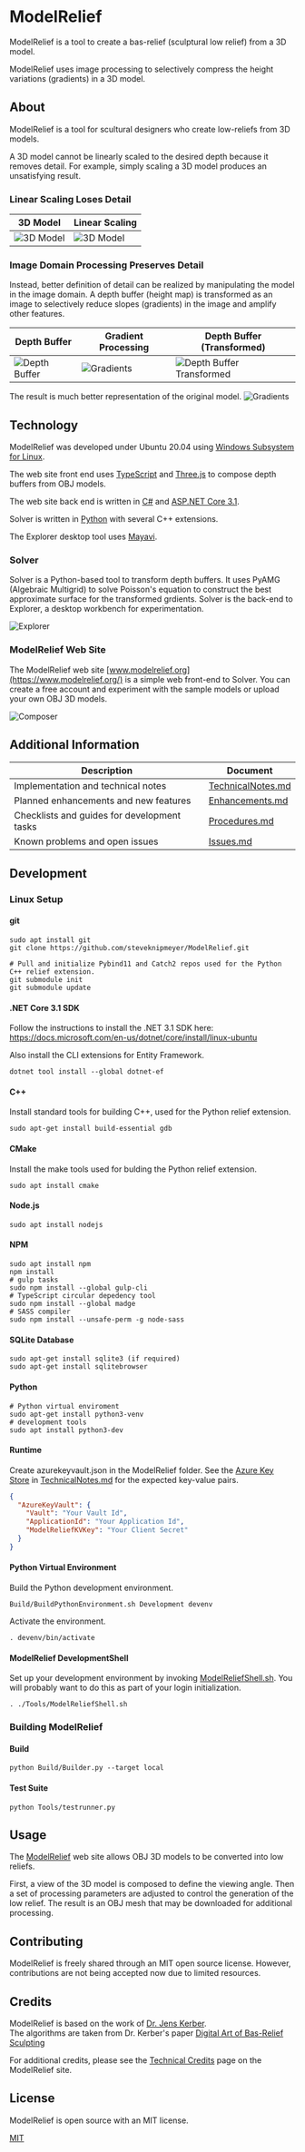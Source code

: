 # ModelRelief

ModelRelief is a tool to create a bas-relief (sculptural low relief) from a 3D model.   

ModelRelief uses image processing to selectively compress the height variations (gradients) in a 3D model.
## About
ModelRelief is a tool for scultural designers who create low-reliefs from 3D models.  

A 3D model cannot be linearly scaled to the desired depth because it removes detail. For example, simply scaling a 3D model produces an unsatisfying result.
### Linear Scaling Loses Detail
|3D Model|Linear Scaling|
|-|-|
|![3D Model](./ModelRelief/Delivery/images/ExplorerModel3D.png)|![3D Model](./ModelRelief/Delivery/images/ExplorerMeshRaw.png)|

### Image Domain Processing Preserves Detail
Instead, better definition of detail can be realized by manipulating the model in the image domain. A depth buffer (height map) is transformed as an image to selectively reduce slopes (gradients) in the image and amplify other features. 

|Depth Buffer|Gradient Processing|Depth Buffer (Transformed)|
|-|-|-|
|![Depth Buffer](./ModelRelief/Delivery/images/ExplorerDepthBufferRaw.png)|![Gradients](./ModelRelief/Delivery/images/ExplorerGradientX.png)|![Depth Buffer Transformed](./ModelRelief/Delivery/images/ExplorerDepthBufferProcessed.png)|

The result is much better representation of the original model.
![Gradients](./ModelRelief/Delivery/images/ExplorerMeshRelief.png)

## Technology

ModelRelief was developed under Ubuntu 20.04 using [Windows Subsystem for Linux](https://docs.microsoft.com/en-us/windows/wsl/about).

The web site front end uses [TypeScript](https://www.typescriptlang.org/) and [Three.js](https://threejs.org/) to compose depth buffers from OBJ models.  

The web site back end is written in [C#](https://docs.microsoft.com/en-us/dotnet/csharp/) and [ASP.NET Core 3.1](https://docs.microsoft.com/en-us/aspnet/core/?view=aspnetcore-3.1).  

Solver is written in [Python](https://www.python.org/) with several C++ extensions.  

The Explorer desktop tool uses [Mayavi](https://docs.enthought.com/mayavi/mayavi/).
### Solver
Solver is a Python-based tool to transform depth buffers. It uses PyAMG (Algebraic Multigrid) to solve Poisson's equation to construct the best approximate surface for the transformed grdients. Solver is the back-end to Explorer, a desktop workbench for experimentation.

![Explorer](./ModelRelief/Delivery/images/Explorer.png)

### ModelRelief Web Site
The ModelRelief web site [www.modelrelief.org](https://www.modelrelief.org/) is a simple web front-end to Solver. You can create a free account and experiment with the sample models or upload your own OBJ 3D models.

![Composer](./ModelRelief/Delivery/images/Composer.png)
## Additional Information

|Description|Document|
|--|--|
|Implementation and technical notes|[TechnicalNotes.md](./ProjectNotes/TechnicalNotes.md)|
|Planned enhancements and new features|[Enhancements.md](./ProjectNotes/Enhancements.md)|
|Checklists and guides for development tasks|[Procedures.md](./ProjectNotes/Procedures.md)|
|Known problems and open issues|[Issues.md](./ProjectNotes/Issues.md)|

## Development
###  Linux Setup
#### git
```
sudo apt install git
git clone https://github.com/steveknipmeyer/ModelRelief.git

# Pull and initialize Pybind11 and Catch2 repos used for the Python C++ relief extension.
git submodule init
git submodule update
```    
#### .NET Core 3.1 SDK  
Follow the instructions to install the .NET 3.1 SDK here:   
https://docs.microsoft.com/en-us/dotnet/core/install/linux-ubuntu

Also install the CLI extensions for Entity Framework.
```
dotnet tool install --global dotnet-ef
```

#### C++
Install standard tools for building C++, used for the Python relief extension.
```
sudo apt-get install build-essential gdb
``` 
#### CMake
Install the make tools used for bulding the Python relief extension.
```
sudo apt install cmake
``` 

#### Node.js
````
sudo apt install nodejs
````
#### NPM 
````
sudo apt install npm
npm install
# gulp tasks
sudo npm install --global gulp-cli
# TypeScript circular depedency tool
sudo npm install --global madge
# SASS compiler
sudo npm install --unsafe-perm -g node-sass
````
#### SQLite Database
```
sudo apt-get install sqlite3 (if required)
sudo apt-get install sqlitebrowser
```
#### Python
```
# Python virtual enviroment
sudo apt-get install python3-venv
# development tools
sudo apt install python3-dev

```  
#### Runtime
Create azurekeyvault.json in the ModelRelief folder. See the [Azure Key Store](./ProjectNotes/TechnicalNotes.md#azure-key-store) in [TechnicalNotes.md](./ProjectNotes/TechnicalNotes.md) for the expected key-value pairs.
```json
{
  "AzureKeyVault": {
    "Vault": "Your Vault Id",
    "ApplicationId": "Your Application Id",
    "ModelReliefKVKey": "Your Client Secret"
  }
}
```
#### Python Virtual Environment
Build the Python development environment.
```
Build/BuildPythonEnvironment.sh Development devenv
```
Activate the environment.
```
. devenv/bin/activate
```

#### ModelRelief DevelopmentShell
Set up your development environment by invoking [ModelReliefShell.sh](./Tools/ModelReliefShell.sh). You will probably want to do this as part of your login initialization. 
```
. ./Tools/ModelReliefShell.sh
```
###  Building ModelRelief
#### Build
```
python Build/Builder.py --target local
``` 
#### Test Suite
```
python Tools/testrunner.py
``` 
## Usage
The [ModelRelief](https://www.modelrelief.org/) web site allows OBJ 3D models to be converted into low reliefs. 

First, a view of the 3D model is composed to define the viewing angle. Then a set of processing parameters are adjusted to control the generation of the low relief. The result is an OBJ mesh that may be downloaded for additional processing.
## Contributing
ModelRelief is freely shared through an MIT open source license. However, contributions are not being  accepted now due to limited resources.
## Credits

ModelRelief is based on the work of [Dr. Jens Kerber](https://www.linkedin.com/in/jens-kerber-30ba4b94/?originalSubdomain=de).   
The algorithms are taken from Dr. Kerber's paper [Digital Art of Bas-Relief Sculpting](https://citeseerx.ist.psu.edu/viewdoc/download?doi=10.1.1.230.1722&rep=rep1&type=pdf)

For additional credits, please see the [Technical Credits](https://www.modelrelief.org/home/credits) page on the ModelRelief site.
## License
ModelRelief is open source with an MIT license.

[MIT](./MIT-License.md)

